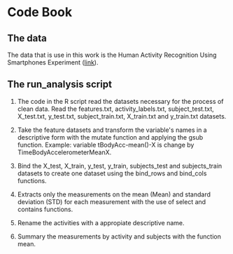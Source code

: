 # Code Book

## The data

The data that is use in this work is the Human Activity Recognition Using Smartphones Experiment 
([link](http://archive.ics.uci.edu/ml/datasets/Human+Activity+Recognition+Using+Smartphones)).

## The run_analysis script

1. The code in the R script read the datasets necessary for the process of clean data. Read the features.txt, activity_labels.txt, subject_test.txt,
X_test.txt, y_test.txt, subject_train.txt, X_train.txt and y_train.txt datasets. 

2. Take the feature datasets and transform the variable's names in a descriptive form with the mutate function and applying the gsub function. Example:
variable tBodyAcc-mean()-X is change by  TimeBodyAccelerometerMeanX.

3. Bind the X_test, X_train, y_test, y_train, subjects_test and subjects_train datasets to create one dataset using the bind_rows and bind_cols functions.

4. Extracts only the measurements on the mean (Mean) and standard deviation (STD) for each measurement with the use of select and contains functions.

5. Rename the activities with a appropiate descriptive name.

6. Summary the measurements by activity and subjects with the function mean.




